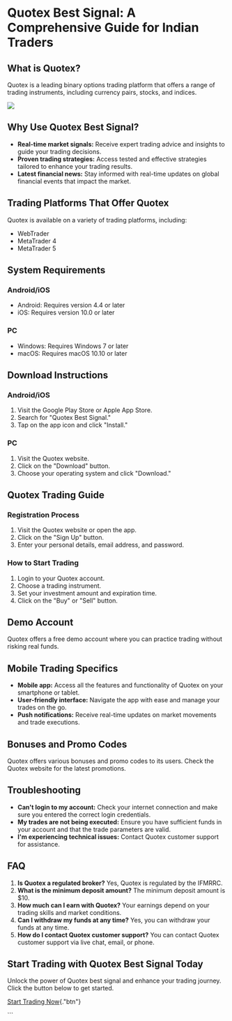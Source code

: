 # Quotex Best Signal: A Comprehensive Guide for Indian Traders

## What is Quotex?

Quotex is a leading binary options trading platform that offers a range
of trading instruments, including currency pairs, stocks, and indices.

[![](https://static.quotex.io/files/8_en/300_250.jpg)](https://traff.sbs/brokerqxsignupf)

## Why Use Quotex Best Signal?

-   **Real-time market signals:** Receive expert trading advice and
    insights to guide your trading decisions.
-   **Proven trading strategies:** Access tested and effective
    strategies tailored to enhance your trading results.
-   **Latest financial news:** Stay informed with real-time updates on
    global financial events that impact the market.

## Trading Platforms That Offer Quotex

Quotex is available on a variety of trading platforms, including:

-   WebTrader
-   MetaTrader 4
-   MetaTrader 5

## System Requirements

### Android/iOS

-   Android: Requires version 4.4 or later
-   iOS: Requires version 10.0 or later

### PC

-   Windows: Requires Windows 7 or later
-   macOS: Requires macOS 10.10 or later

## Download Instructions

### Android/iOS

1.  Visit the Google Play Store or Apple App Store.
2.  Search for "Quotex Best Signal."
3.  Tap on the app icon and click "Install."

### PC

1.  Visit the Quotex website.
2.  Click on the "Download" button.
3.  Choose your operating system and click "Download."

## Quotex Trading Guide

### Registration Process

1.  Visit the Quotex website or open the app.
2.  Click on the "Sign Up" button.
3.  Enter your personal details, email address, and password.

### How to Start Trading

1.  Login to your Quotex account.
2.  Choose a trading instrument.
3.  Set your investment amount and expiration time.
4.  Click on the "Buy" or "Sell" button.

## Demo Account

Quotex offers a free demo account where you can practice trading without
risking real funds.

## Mobile Trading Specifics

-   **Mobile app:** Access all the features and functionality of Quotex
    on your smartphone or tablet.
-   **User-friendly interface:** Navigate the app with ease and manage
    your trades on the go.
-   **Push notifications:** Receive real-time updates on market
    movements and trade executions.

## Bonuses and Promo Codes

Quotex offers various bonuses and promo codes to its users. Check the
Quotex website for the latest promotions.

## Troubleshooting

-   **Can\'t login to my account:** Check your internet connection and
    make sure you entered the correct login credentials.
-   **My trades are not being executed:** Ensure you have sufficient
    funds in your account and that the trade parameters are valid.
-   **I\'m experiencing technical issues:** Contact Quotex customer
    support for assistance.

## FAQ

1.  **Is Quotex a regulated broker?** Yes, Quotex is regulated by the
    IFMRRC.
2.  **What is the minimum deposit amount?** The minimum deposit amount
    is \$10.
3.  **How much can I earn with Quotex?** Your earnings depend on your
    trading skills and market conditions.
4.  **Can I withdraw my funds at any time?** Yes, you can withdraw your
    funds at any time.
5.  **How do I contact Quotex customer support?** You can contact Quotex
    customer support via live chat, email, or phone.

## Start Trading with Quotex Best Signal Today

Unlock the power of Quotex best signal and enhance your trading journey.
Click the button below to get started.

[Start Trading
Now](\%22https://traff.sbs/brokerqxsignup\%22){."btn"}

\`\`\`


